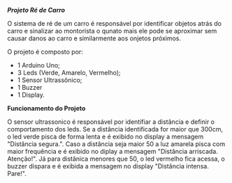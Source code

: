 ***Projeto Ré de Carro***

O sistema de ré de um carro é responsável por identificar objetos atrás do carro e sinalizar ao montorista o qunato mais ele pode se aproximar sem causar danos ao carro e similarmente aos onjetos próximos.

O projeto é composto por:
- 1 Arduino Uno;
- 3 Leds (Verde, Amarelo, Vermelho);
- 1 Sensor Ultrassônico;
- 1 Buzzer
- 1 Display.

**Funcionamento do Projeto**  

O sensor ultrassonico é responsável por identifiar a distância e definir o comportamento dos leds. Se a distância identificada for maior que 300cm, o led verde pisca de forma lenta e é exibido no display a mensagem "Distância segura.". Caso a distância seja maior 50 a luz amarela pisca com maior frequência e é exibido no diplay a mensagem "Distância arriscada. Atenção!". Já para distânica menores que 50, o led vermelho fica acessa, o buzzer dispara e é exibida a mensagem no display "Distância intensa. Pare!".
